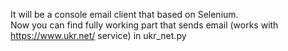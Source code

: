 It will be a  console email client that based on Selenium.  
Now you can find fully working part that sends email (works with https://www.ukr.net/ service) in ukr_net.py

